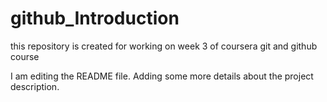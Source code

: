 # github_Introduction
this repository is created for working on week 3 of coursera git and github course

I am editing the README file. Adding some more details about the project description.
